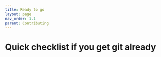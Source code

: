 ```yaml
---
title: Ready to go
layout: page
nav_order: 1.1
parent: Contributing
---
```




# Quick checklist if you get git already